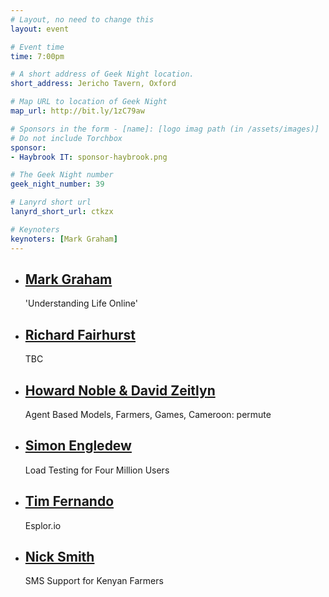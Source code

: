 ```yaml
---
# Layout, no need to change this
layout: event

# Event time
time: 7:00pm

# A short address of Geek Night location. 
short_address: Jericho Tavern, Oxford

# Map URL to location of Geek Night
map_url: http://bit.ly/1zC79aw

# Sponsors in the form - [name]: [logo imag path (in /assets/images)]
# Do not include Torchbox
sponsor:
- Haybrook IT: sponsor-haybrook.png

# The Geek Night number
geek_night_number: 39

# Lanyrd short url
lanyrd_short_url: ctkzx

# Keynoters
keynoters: [Mark Graham]
---
```


<ul class="keynotes">
    <li itemprop="performer" itemscope="itemscope" itemtype="http://schema.org/Person">
        <a href="http://www.oii.ox.ac.uk/"><h2 itemprop="name">Mark Graham</h2></a>
        <p>'Understanding Life Online'</p>
        <!--
        <div class="downloads">
            <a href="/">Slides</a>
        </div> -->
    </li>
    <li itemprop="performer" itemscope="itemscope" itemtype="http://schema.org/Person">
        <a href=""><h2 itemprop="name">Richard Fairhurst</h2></a>
        <p>TBC</p>
        <!--
        <div class="downloads">
            <a href="/">Slides</a>
        </div> -->
    </li>

</ul>

<ul class="microslots">
    <li itemprop="performer" itemscope="itemscope" itemtype="http://schema.org/Person">
        <a href="https://blogs.it.ox.ac.uk/modelling4all/oxgame/" itemprop="url"><h2 itemprop="name">Howard Noble & David Zeitlyn</h2></a>
        <p>Agent Based Models, Farmers, Games, Cameroon: permute</p>
    </li>
    <li itemprop="performer" itemscope="itemscope" itemtype="http://schema.org/Person">
        <a href="http://www.github.com/simon-engledew" itemprop="url"><h2 itemprop="name">Simon Engledew</h2></a>
        <p>Load Testing for Four Million Users</p>
    </li>
    <li itemprop="performer" itemscope="itemscope" itemtype="http://schema.org/Person">
        <a href="http://esplor.io" itemprop="url"><h2 itemprop="name">Tim Fernando</h2></a>
        <p>Esplor.io</p>
    </li>
    <li itemprop="performer" itemscope="itemscope" itemtype="http://schema.org/Person">
        <a href="http://torchbox.com/blog/sms-support-kenyan-farmers/" itemprop="url"><h2 itemprop="name">Nick Smith</h2></a>
        <p>SMS Support for Kenyan Farmers</p>
    </li>
</ul>


